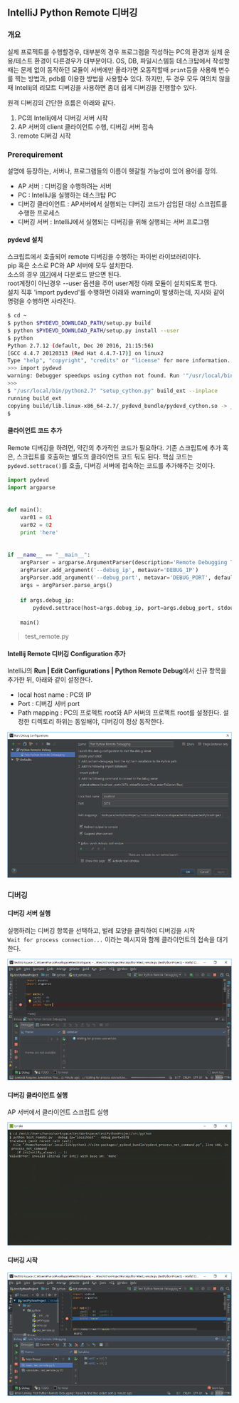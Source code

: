 IntelliJ Python Remote 디버깅
----------------------------

### 개요

실제 프로젝트를 수행할경우, 대부분의 경우 프로그램을 작성하는 PC의 환경과
실제 운용/테스트 환경이 다른경우가 대부분이다.
OS, DB, 파일시스템등 데스크탑에서 작성할때는 문제 없이 동작하던 모듈이 서버에만 올라가면
오동작할때 `print`등을 사용해 변수를 찍는 방법과, pdb를 이용한 방법을 사용할수 있다.
하지만, 두 경우 모두 여의치 않을때 Intellij의 리모트 디버깅을 사용하면 좀더 쉽게 디버깅을 진행할수 있다.

원격 디버깅의 간단한 흐름은 아래와 같다.

1. PC의 Intellij에서 디버깅 서버 시작
1. AP 서버의 client 클라이언트 수행, 디버깅 서버 접속
1. remote 디버깅 시작

### Prerequirement

설명에 등장하는, 서버나, 프로그램들의 이름이 헷갈릴 가능성이 있어 용어를 정의.

- AP 서버 : 디버깅을 수행하려는 서버
- PC : IntelliJ을 실행하는 데스크탑 PC
- 디버깅 클라이언트 : AP서버에서 실행되는 디버깅 코드가 삽입된 대상 스크립트를 수행한 프로세스
- 디버깅 서버 : IntelliJ에서 실행되는 디버깅을 위해 실행되는 서버 프로그램

#### pydevd 설치

스크립트에서 호출되어 remote 디버깅을 수행하는 파이썬 라이브러리이다.  
pip 혹은 소스로 PC와 AP 서버에 모두 설치한다.  
소스의 경우 [여기]에서 다운로드 받으면 된다.  
root계정이 아닌경우 --user 옵션을 주어 user계정 아래 모듈이 설치되도록 한다.  
설치 직후 'import pydevd'를 수행하면 아래와 warning이 발생하는데, 지시와 같이 명령을 수행하면 사라진다.

```bash
$ cd ~
$ python $PYDEVD_DOWNLOAD_PATH/setup.py build
$ python $PYDEVD_DOWNLOAD_PATH/setup.py install --user
$ python
Python 2.7.12 (default, Dec 20 2016, 21:15:56)
[GCC 4.4.7 20120313 (Red Hat 4.4.7-17)] on linux2
Type "help", "copyright", "credits" or "license" for more information.
>>> import pydevd
warning: Debugger speedups using cython not found. Run '"/usr/local/bin/python2.7" "setup_cython.py" build_ext --inplace' to build.
>>>
$ "/usr/local/bin/python2.7" "setup_cython.py" build_ext --inplace
running build_ext
copying build/lib.linux-x86_64-2.7/_pydevd_bundle/pydevd_cython.so -> _pydevd_bundle
$
```

#### 클라이언트 코드 추가

Remote 디버깅을 하려면, 약간의 추가적인 코드가 필요하다.
기존 스크립트에 추가 혹은, 스크립트를 호출하는 별도의 클라이언트 코드 둬도 된다.
핵심 코드는 `pydevd.settrace()`를 호출, 디버깅 서버에 접속하는 코드를 추가해주는 것이다.

```python
import pydevd
import argparse


def main():
    var01 = 01
    var02 = 02
    print 'here'


if __name__ == "__main__":
    argParser = argparse.ArgumentParser(description='Remote Debugging Test')
    argParser.add_argument('--debug_ip', metavar='DEBUG_IP')
    argParser.add_argument('--debug_port', metavar='DEBUG_PORT', default=5678, type=int)
    args = argParser.parse_args()

    if args.debug_ip:
        pydevd.settrace(host=args.debug_ip, port=args.debug_port, stdoutToServer=True, stderrToServer=True)

    main()
```

> test_remote.py

#### Intellij Remote 디버깅 Configuration 추가

IntelliJ의 **Run \| Edit Configurations \| Python Remote Debug**에서 신규 항목을 추가한 뒤, 아래와 같이 설정한다.

- local host name : PC의 IP
- Port : 디버깅 서버 port
- Path mapping : PC의 프로젝트 root와 AP 서버의 프로젝트 root를 설정한다. 설정한 디렉토리 하위는 동일해야, 디버깅이 정상 동작한다.

![debug configuration]

### 디버깅

#### 디버깅 서버 실행

실행하려는 디버깅 항목을 선택하고, 벌레 모양을 클릭하여 디버깅을 시작  
`Wait for process connection...` 이라는 메시지와 함께 클라이언트의 접속을 대기한다.

![run debugging]

#### 디버깅 클라이언트 실행

AP 서버에서 클라이언트 스크립트 실행

![run client script]

#### 디버깅 시작

![debugging]

[여기]: https://pypi.python.org/pypi/pydevd
[debug configuration]: /user_images/2017-12-13-IntelliJ-Python-Remote-디버깅/001.png
[run debugging]: /user_images/2017-12-13-IntelliJ-Python-Remote-디버깅/002.png
[run client script]: /user_images/2017-12-13-IntelliJ-Python-Remote-디버깅/003.png
[debugging]: /user_images/2017-12-13-IntelliJ-Python-Remote-디버깅/004.png